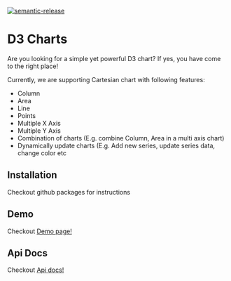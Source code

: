 [![semantic-release](https://img.shields.io/badge/%20%20%F0%9F%93%A6%F0%9F%9A%80-semantic--release-e10079.svg)](https://github.com/semantic-release/semantic-release)

# D3 Charts

Are you looking for a simple yet powerful D3 chart? If yes, you have come to the right place!

Currently, we are supporting Cartesian chart with following features:

- Column
- Area
- Line
- Points
- Multiple X Axis
- Multiple Y Axis
- Combination of charts (E.g. combine Column, Area in a multi axis chart)
- Dynamically update charts (E.g. Add new series, update series data, change color etc

## Installation

Checkout github packages for instructions

## Demo

Checkout [Demo page!](https://twig-it.github.io/d3-charts/)

## Api Docs

Checkout [Api docs!](https://twig-it.github.io/d3-charts/types/index.html)
